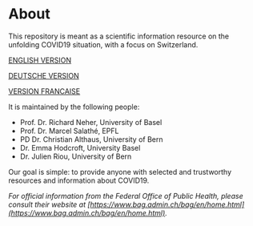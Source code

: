 # About
This repository is meant as a scientific information resource on the unfolding COVID19 situation, with a focus on Switzerland.

[ENGLISH VERSION](https://github.com/swiss-covid/info/tree/master/en/README.md)

[DEUTSCHE VERSION](https://github.com/swiss-covid/info/tree/master/de/README.md)

[VERSION FRANCAISE](https://github.com/swiss-covid/info/tree/master/fr/README.md)


It is maintained by the following people:
- Prof. Dr. Richard Neher, University of Basel
- Prof. Dr. Marcel Salathé, EPFL
- PD Dr. Christian Althaus, University of Bern
- Dr. Emma Hodcroft, University Basel
- Dr. Julien Riou, University of Bern

Our goal is simple: to provide anyone with selected and trustworthy resources and information about COVID19.

*For official information from the Federal Office of Public Health, please consult their website at [https://www.bag.admin.ch/bag/en/home.html](https://www.bag.admin.ch/bag/en/home.html).*
